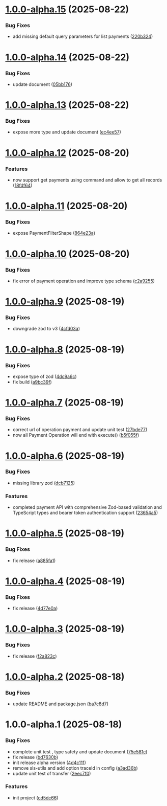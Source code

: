 # [1.0.0-alpha.15](https://github.com/mbanq/core-sdk-js/compare/v1.0.0-alpha.14...v1.0.0-alpha.15) (2025-08-22)


### Bug Fixes

* add missing default query parameters for list payments ([220b324](https://github.com/mbanq/core-sdk-js/commit/220b324d5046da24eaa2c5b9ec8678a8045dd38c))

# [1.0.0-alpha.14](https://github.com/mbanq/core-sdk-js/compare/v1.0.0-alpha.13...v1.0.0-alpha.14) (2025-08-22)


### Bug Fixes

* update document ([05bb176](https://github.com/mbanq/core-sdk-js/commit/05bb17618e622a1959779c3d456bff0fbace11ca))

# [1.0.0-alpha.13](https://github.com/mbanq/core-sdk-js/compare/v1.0.0-alpha.12...v1.0.0-alpha.13) (2025-08-22)


### Bug Fixes

* expose more type and update document ([ec4ee57](https://github.com/mbanq/core-sdk-js/commit/ec4ee57a9dc77ab25226539750f6b7647eb90a69))

# [1.0.0-alpha.12](https://github.com/mbanq/core-sdk-js/compare/v1.0.0-alpha.11...v1.0.0-alpha.12) (2025-08-20)


### Features

* now support get payments using command and allow to get all records ([18fdf64](https://github.com/mbanq/core-sdk-js/commit/18fdf647f788e547db46b8ec3e5ceff869ea69f9))

# [1.0.0-alpha.11](https://github.com/mbanq/core-sdk-js/compare/v1.0.0-alpha.10...v1.0.0-alpha.11) (2025-08-20)


### Bug Fixes

* expose PaymentFilterShape ([864e23a](https://github.com/mbanq/core-sdk-js/commit/864e23a2d4b5f574a962c727325824c831ae8c47))

# [1.0.0-alpha.10](https://github.com/mbanq/core-sdk-js/compare/v1.0.0-alpha.9...v1.0.0-alpha.10) (2025-08-20)


### Bug Fixes

* fix error of payment operation and improve type schema ([c2a9255](https://github.com/mbanq/core-sdk-js/commit/c2a9255f180d74322fdded97e2885fcc25d69318))

# [1.0.0-alpha.9](https://github.com/mbanq/core-sdk-js/compare/v1.0.0-alpha.8...v1.0.0-alpha.9) (2025-08-19)


### Bug Fixes

* downgrade zod to v3 ([4cfd03a](https://github.com/mbanq/core-sdk-js/commit/4cfd03a857d53443a28075089a16b5a52b3dfbb6))

# [1.0.0-alpha.8](https://github.com/mbanq/core-sdk-js/compare/v1.0.0-alpha.7...v1.0.0-alpha.8) (2025-08-19)


### Bug Fixes

* expose type of zod ([4dc9a6c](https://github.com/mbanq/core-sdk-js/commit/4dc9a6cd919e076eb04d05e184c30e7ec718d383))
* fix build ([a9bc39f](https://github.com/mbanq/core-sdk-js/commit/a9bc39f00a38b86ccdbc7704b3daf8d6997991a4))

# [1.0.0-alpha.7](https://github.com/mbanq/core-sdk-js/compare/v1.0.0-alpha.6...v1.0.0-alpha.7) (2025-08-19)


### Bug Fixes

* correct url of operation payment and update unit test ([27bde77](https://github.com/mbanq/core-sdk-js/commit/27bde779d584dc41658eb841164d712cd0f0722b))
* now all Payment Operation will end with execute() ([b5f055f](https://github.com/mbanq/core-sdk-js/commit/b5f055f7047232e0ac43ea293860b3f3a3bb10cb))

# [1.0.0-alpha.6](https://github.com/mbanq/core-sdk-js/compare/v1.0.0-alpha.5...v1.0.0-alpha.6) (2025-08-19)


### Bug Fixes

* missing library zod ([dcb7125](https://github.com/mbanq/core-sdk-js/commit/dcb7125aa71803a8b2e8458462f43d95c93e9c7e))


### Features

* completed payment API with comprehensive Zod-based validation and TypeScript types and bearer token authentication support ([23654a5](https://github.com/mbanq/core-sdk-js/commit/23654a5ceea0a3da06d10eeb6e620fa69758bda2))

# [1.0.0-alpha.5](https://github.com/mbanq/core-sdk-js/compare/v1.0.0-alpha.4...v1.0.0-alpha.5) (2025-08-19)


### Bug Fixes

* fix release ([a885fa1](https://github.com/mbanq/core-sdk-js/commit/a885fa1376bdc2c5abff681d810b0bfce18ce5a2))

# [1.0.0-alpha.4](https://github.com/mbanq/core-sdk-js/compare/v1.0.0-alpha.3...v1.0.0-alpha.4) (2025-08-19)


### Bug Fixes

* fix release ([4d77e0a](https://github.com/mbanq/core-sdk-js/commit/4d77e0a72dbf12908c394822430a09613548e805))

# [1.0.0-alpha.3](https://github.com/Mbanq/core-sdk-js/compare/v1.0.0-alpha.2...v1.0.0-alpha.3) (2025-08-19)


### Bug Fixes

* fix release ([f2a823c](https://github.com/Mbanq/core-sdk-js/commit/f2a823c410ad16d5de76c4c6734c4bb82f109cee))

# [1.0.0-alpha.2](https://github.com/Mbanq/core-sdk-js/compare/v1.0.0-alpha.1...v1.0.0-alpha.2) (2025-08-18)


### Bug Fixes

* update README and package.json ([ba7c8d7](https://github.com/Mbanq/core-sdk-js/commit/ba7c8d7a337f37489aed51b1046c50f6819e7e89))

# 1.0.0-alpha.1 (2025-08-18)


### Bug Fixes

* complete unit test , type safety and update document ([75e581c](https://github.com/Mbanq/core-sdk-js/commit/75e581ce4655c24de77df0dc6594d818242b0a62))
* fix release ([bd7630b](https://github.com/Mbanq/core-sdk-js/commit/bd7630b9c922e88b255cea3280a64c83affe917f))
* init release alpha version ([4d4c111](https://github.com/Mbanq/core-sdk-js/commit/4d4c111fdfd565613f3135618a7f70df311bc9c3))
* remove sls-utils and add option traceId in config ([a3ad36b](https://github.com/Mbanq/core-sdk-js/commit/a3ad36b9663d18367c18dda7ba7ee12d4015d6e1))
* update unit test of transfer ([2eec7f0](https://github.com/Mbanq/core-sdk-js/commit/2eec7f07a30d0c3b201751c7192a1f3b89f023df))


### Features

* init project ([cd5dc66](https://github.com/Mbanq/core-sdk-js/commit/cd5dc66cb55a58eae12b3d0149a8445a096922c7))
